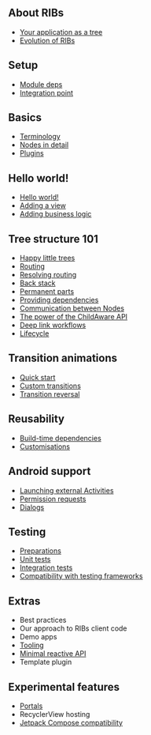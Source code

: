 
## About RIBs

- [Your application as a tree](about/your-application-as-a-tree.md)
- [Evolution of RIBs](about/evolution-of-ribs.md)

## Setup

- [Module deps](setup/deps.md)
- [Integration point](setup/integrationpoint.md)

## Basics
- [Terminology](basics/terminology.md)
- [Nodes in detail](basics/nodes.md)
- [Plugins](basics/plugins.md)

## Hello world!
- [Hello world!](hello-world/hello-world.md)
- [Adding a view](hello-world/view.md)
- [Adding business logic](hello-world/business-logic.md)

## Tree structure 101

- [Happy little trees](tree-structure-101/happy-little-trees.md)
- [Routing](tree-structure-101/routing.md)
- [Resolving routing](tree-structure-101/resolving-routing.md)
- [Back stack](tree-structure-101/back-stack.md)
- [Permanent parts](tree-structure-101/permanent-parts.md)
- [Providing dependencies](tree-structure-101/providing-dependencies.md)
- [Communication between Nodes](tree-structure-101/communication-between-nodes.md)
- [The power of the ChildAware API](tree-structure-101/childaware-api.md)
- [Deep link workflows](tree-structure-101/deep-link-workflows.md)
- [Lifecycle](tree-structure-101/lifecycle.md)

## Transition animations

- [Quick start](transitions/transitions-quick-start.md)
- [Custom transitions](transitions/custom-transitions.md)
- [Transition reversal](transitions/transitions-reversal.md)

## Reusability

- [Build-time dependencies](reuse/build-time-dependencies.md)
- [Customisations](reuse/customisations.md)

## Android support

- [Launching external Activities](android/launching-activities.md)
- [Permission requests](android/permission-requests.md)
- [Dialogs](android/dialogs.md)

## Testing

- [Preparations](testing/preparations.md)
- [Unit tests](testing/unit-tests.md)
- [Integration tests](testing/integration-tests.md)
- [Compatibility with testing frameworks](testing/compatibility.md)

## Extras
- Best practices
- Our approach to RIBs client code
- Demo apps
- [Tooling](extras/tooling.md)
- [Minimal reactive API](extras/minimal-reactive-api.md)
- Template plugin

## Experimental features

- [Portals](experimental/portals.md)
- RecyclerView hosting
- [Jetpack Compose compatibility](experimental/jetpack-compose.md)

